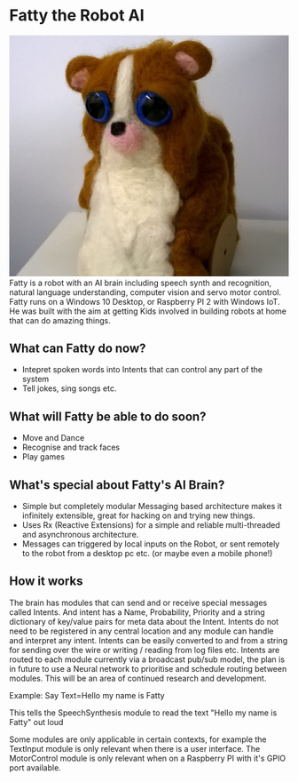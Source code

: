# Fatty the Robot AI
<img src="docs\fatty.jpg">
Fatty is a robot with an AI brain including speech synth and recognition, natural language understanding, computer vision and servo motor control. 
Fatty runs on a Windows 10 Desktop, or Raspberry PI 2 with Windows IoT. He was built with the aim at getting Kids involved in building robots at home that can do amazing things.

## What can Fatty do now?
* Intepret spoken words into Intents that can control any part of the system
* Tell jokes, sing songs etc.

## What will Fatty be able to do soon?
* Move and Dance
* Recognise and track faces
* Play games

## What's special about Fatty's AI Brain?
* Simple but completely modular Messaging based architecture makes it infinitely extensible, great for hacking on and trying new things.
* Uses Rx (Reactive Extensions) for a simple and reliable multi-threaded and asynchronous architecture.
* Messages can triggered by local inputs on the Robot, or sent remotely to the robot from a desktop pc etc. (or maybe even a mobile phone!)

## How it works
The brain has modules that can send and or receive special messages called Intents.
And intent has a Name, Probability, Priority and a string dictionary of key/value pairs for meta data about the Intent.
Intents do not need to be registered in any central location and any module can handle and interpret any intent.
Intents can be easily converted to and from a string for sending over the wire or writing / reading from log files etc.
Intents are routed to each module currently via a broadcast pub/sub model, the plan is in future to use a Neural network to prioritise and schedule routing between modules. This will be an area of continued research and development.

Example:
Say Text=Hello my name is Fatty

This tells the SpeechSynthesis module to read the text "Hello my name is Fatty" out loud


Some modules are only applicable in certain contexts, for example the TextInput module is only relevant when there is a user interface. The MotorControl module is only relevant when on a Raspberry PI with it's GPIO port available.
